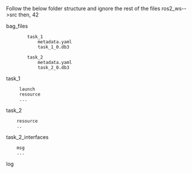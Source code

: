 Follow the below folder structure and ignore the rest of the files
ros2_ws-->src then,
42

  bag_files
  
            task_1
                metadata.yaml
                task_1_0.db3
  
            task_2
                metadata.yaml
                task_2_0.db3
            
  task_1
  
         launch
         resource
         ...
    
  task_2
  
        resource
        ..
    
  task_2_interfaces
  
        msg
        ...

  log
